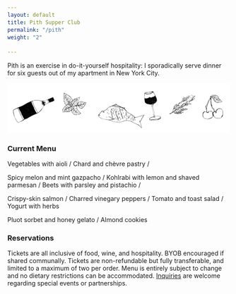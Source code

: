 ```yaml
---
layout: default
title: Pith Supper Club
permalink: "/pith"
weight: "2"

---
```

Pith is an exercise in do-it-yourself hospitality: I sporadically serve dinner for six guests out of my apartment in New York City.

![](/images/pith-illustrations.png)

### Current Menu

Vegetables with aioli <span> /</span>
Chard and chèvre pastry <span> /</span>  

Spicy melon and mint gazpacho <span> /</span>
Kohlrabi with lemon and shaved parmesan <span> /</span>
Beets with parsley and pistachio <span> /</span>  

Crispy-skin salmon <span> /</span>
Charred vinegary peppers <span> /</span>
Tomato and toast salad <span> /</span>
Yogurt with herbs  

Pluot sorbet and honey gelato <span> /</span>
Almond cookies

### Reservations

Tickets are all inclusive of food, wine, and hospitality. BYOB encouraged if shared communally. Tickets are non-refundable but fully transferable, and limited to a maximum of two per order. Menu is entirely subject to change and no dietary restrictions can be accommodated. [Inquiries](mailto:inquiries@pith.space) are welcome regarding special events or partnerships.

<tito-widget event="pith/supper-club"></tito-widget>